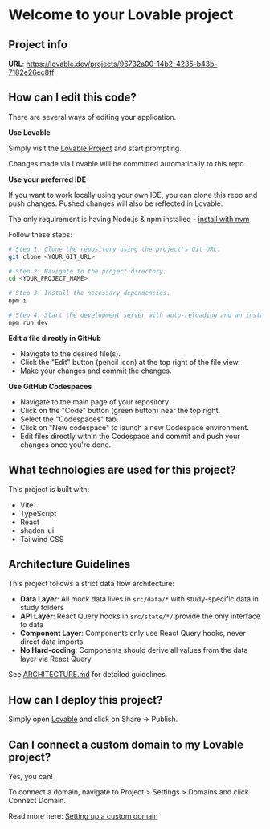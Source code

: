 # Welcome to your Lovable project

## Project info

**URL**: https://lovable.dev/projects/96732a00-14b2-4235-b43b-7182e26ec8ff

## How can I edit this code?

There are several ways of editing your application.

**Use Lovable**

Simply visit the [Lovable Project](https://lovable.dev/projects/96732a00-14b2-4235-b43b-7182e26ec8ff) and start prompting.

Changes made via Lovable will be committed automatically to this repo.

**Use your preferred IDE**

If you want to work locally using your own IDE, you can clone this repo and push changes. Pushed changes will also be reflected in Lovable.

The only requirement is having Node.js & npm installed - [install with nvm](https://github.com/nvm-sh/nvm#installing-and-updating)

Follow these steps:

```sh
# Step 1: Clone the repository using the project's Git URL.
git clone <YOUR_GIT_URL>

# Step 2: Navigate to the project directory.
cd <YOUR_PROJECT_NAME>

# Step 3: Install the necessary dependencies.
npm i

# Step 4: Start the development server with auto-reloading and an instant preview.
npm run dev
```

**Edit a file directly in GitHub**

- Navigate to the desired file(s).
- Click the "Edit" button (pencil icon) at the top right of the file view.
- Make your changes and commit the changes.

**Use GitHub Codespaces**

- Navigate to the main page of your repository.
- Click on the "Code" button (green button) near the top right.
- Select the "Codespaces" tab.
- Click on "New codespace" to launch a new Codespace environment.
- Edit files directly within the Codespace and commit and push your changes once you're done.

## What technologies are used for this project?

This project is built with:

- Vite
- TypeScript
- React
- shadcn-ui
- Tailwind CSS

## Architecture Guidelines

This project follows a strict data flow architecture:

- **Data Layer**: All mock data lives in `src/data/*` with study-specific data in study folders
- **API Layer**: React Query hooks in `src/state/*/` provide the only interface to data
- **Component Layer**: Components only use React Query hooks, never direct data imports
- **No Hard-coding**: Components should derive all values from the data layer via React Query

See [ARCHITECTURE.md](./ARCHITECTURE.md) for detailed guidelines.

## How can I deploy this project?

Simply open [Lovable](https://lovable.dev/projects/96732a00-14b2-4235-b43b-7182e26ec8ff) and click on Share -> Publish.

## Can I connect a custom domain to my Lovable project?

Yes, you can!

To connect a domain, navigate to Project > Settings > Domains and click Connect Domain.

Read more here: [Setting up a custom domain](https://docs.lovable.dev/tips-tricks/custom-domain#step-by-step-guide)
